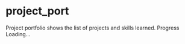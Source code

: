 # project_port
Project portfolio shows the list of projects and skills learned. 
Progress Loading...